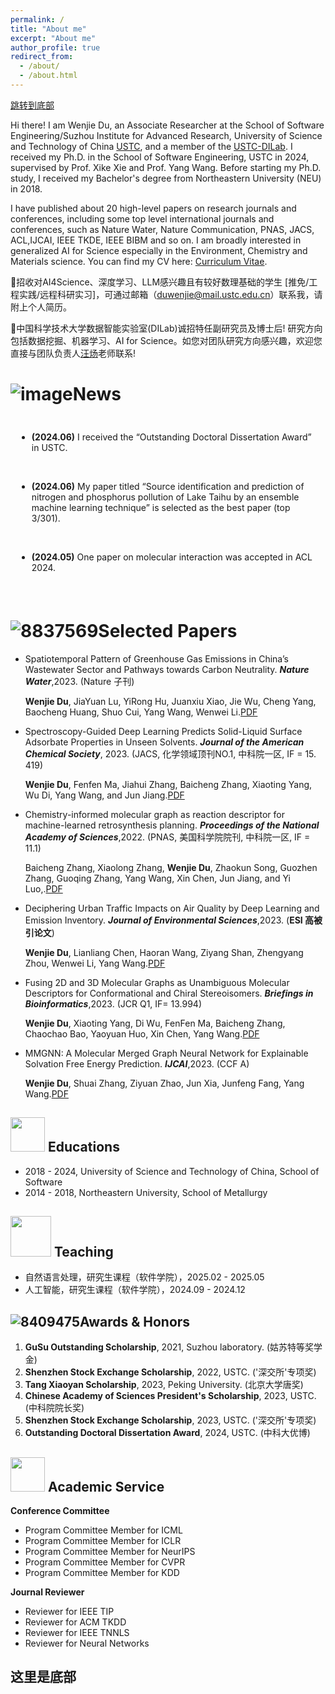 ```yaml
---
permalink: /
title: "About me"
excerpt: "About me"
author_profile: true
redirect_from: 
  - /about/
  - /about.html
---
```


<a href="#1005">跳转到底部</a>

Hi there! I am Wenjie Du, an Associate Researcher at the School of Software Engineering/Suzhou Institute for Advanced Research, University of Science and Technology of China [USTC](https://www.ustc.edu.cn/), and a member of the [USTC-DILab](https://di.ustc.edu.cn/main.htm). I received my Ph.D. in the School of Software Engineering, USTC in 2024, supervised by Prof. Xike Xie and Prof. Yang Wang. Before starting my Ph.D. study, I received my Bachelor's degree from Northeastern University (NEU) in 2018. 

I have published about 20 high-level papers on research journals and conferences, including some top level international journals and conferences, such as Nature Water, Nature Communication, PNAS, JACS, ACL,IJCAI, IEEE TKDE, IEEE BIBM and so on. I am broadly interested in generalized AI for Science especially in the Environment, Chemistry and Materials science. You can find my CV here: [Curriculum Vitae](https://github.com/invokerqwer/duwenjie.github.io/blob/master/assets/Curriculum_Vitae.pdf).

🌟招收对AI4Science、深度学习、LLM感兴趣且有较好数理基础的学生 [推免/工程实践/远程科研实习]，可通过邮箱（duwenjie@mail.ustc.edu.cn）联系我，请附上个人简历。

🌟中国科学技术大学数据智能实验室(DILab)诚招特任副研究员及博士后! 研究方向包括数据挖掘、机器学习、AI for Science。如您对团队研究方向感兴趣，欢迎您直接与团队负责人[汪炀](http://staff.ustc.edu.cn/~angyan/index.html)老师联系!

<!-- Hiring: We are actively seeking funded visiting students, research assistant and self-motivated Ph.D. students. Since July 2022, almost every visiting student who worked with me has published papers at top conferences such as ICML, NeurIPS, and ICLR during their visit. If you are interested, please don't hesitate to contact me via Email:duwenjie@mail.ustc.edu.cn, [WeChat](https://github.com/invokerqwer/duwenjie.github.io/blob/master/images/Wechat.png). -->



![image](https://github.com/invokerqwer/duwenjie.github.io/assets/37833843/1451e620-ab2b-4c0e-bb43-4998e4720915)News
======
<div style="max-height: 250px; overflow-y: auto; padding: 10px; white-space: normal;">

* <strong>(2024.06)</strong> I received the “Outstanding Doctoral Dissertation Award” in USTC.
<br>

* <strong>(2024.06)</strong> My paper titled “Source identification and prediction of nitrogen and phosphorus pollution of Lake Taihu by an ensemble machine learning technique” is selected as the best paper (top 3/301). 
<br>

* <strong>(2024.05)</strong> One paper on molecular interaction was accepted in ACL 2024.
<br>

* <strong>(2024.05)</strong> One paper on molecular interaction was accepted in IJCAI 2024.
<br>

* <strong>(2024.05)</strong> Successfully passed the "ghFund" review and was selected as "Outstanding" in Tianjin.
<br>

* <strong>(2024.05)</strong> Successfully defended the doctoral dissertation.

</div>

<br>

![8837569](https://github.com/invokerqwer/duwenjie.github.io/assets/37833843/8848a837-62ab-4a9b-a1e1-6fa067a46774)Selected Papers
======
*  Spatiotemporal Pattern of Greenhouse Gas Emissions in China’s Wastewater Sector and Pathways towards Carbon Neutrality. ***Nature Water***,2023.  (Nature 子刊)

   **Wenjie Du**, JiaYuan Lu, YiRong Hu, Juanxiu Xiao, Jie Wu, Cheng Yang, Baocheng Huang, Shuo Cui, Yang Wang, Wenwei Li.[PDF](https://www.nature.com/articles/s44221-022-00021-0)
   
*  Spectroscopy-Guided Deep Learning Predicts Solid-Liquid Surface Adsorbate Properties in Unseen Solvents. ***Journal of the American Chemical Society***, 2023. (JACS, 化学领域顶刊NO.1, 中科院一区, IF = 15. 419)

   **Wenjie Du**, Fenfen Ma, Jiahui Zhang, Baicheng Zhang, Xiaoting Yang, Wu Di, Yang Wang, and Jun Jiang.[PDF](https://pubs.acs.org/doi/10.1021/jacs.3c10921)
   
*  Chemistry-informed molecular graph as reaction descriptor for machine-learned retrosynthesis planning. ***Proceedings of the National Academy of Sciences***,2022. (PNAS, 美国科学院院刊, 中科院一区, IF = 11.1)

   Baicheng Zhang, Xiaolong Zhang, **Wenjie Du**, Zhaokun Song, Guozhen Zhang, Guoqing Zhang, Yang Wang, Xin Chen, Jun Jiang, and Yi Luo,.[PDF](https://www.pnas.org/doi/full/10.1073/pnas.2212711119)
   
*  Deciphering Urban Traffic Impacts on Air Quality by Deep Learning and Emission Inventory. ***Journal of Environmental Sciences***,2023. (**ESI 高被引论文**)

   **Wenjie Du**, Lianliang Chen, Haoran Wang, Ziyang Shan, Zhengyang Zhou, Wenwei Li, Yang Wang.[PDF](https://www.sciencedirect.com/science/article/abs/pii/S1001074221005611?via%3Dihub)
   
*  Fusing 2D and 3D Molecular Graphs as Unambiguous Molecular Descriptors for Conformational and Chiral Stereoisomers. ***Briefings in Bioinformatics***,2023. (JCR Q1, IF= 13.994)

   **Wenjie Du**, Xiaoting Yang, Di Wu, FenFen Ma, Baicheng Zhang, Chaochao Bao, Yaoyuan Huo, Xin Chen, Yang Wang.[PDF](https://academic.oup.com/bib/article/24/1/bbac560/6931719)
   
*  MMGNN: A Molecular Merged Graph Neural Network for Explainable Solvation Free Energy Prediction. ***IJCAI***,2023. (CCF A)

   **Wenjie Du**, Shuai Zhang, Ziyuan Zhao, Jun Xia, Junfeng Fang, Yang Wang.[PDF](https://www.sciencedirect.com/science/article/abs/pii/S1001074221005611?via%3Dihub)



<img src="../duwenjie.github.io/images/edu.png" height="55" width="55"/> Educations
------
* 2018 - 2024, University of Science and Technology of China, School of Software
* 2014 - 2018, Northeastern University, School of Metallurgy
<!--
2018年 - 2024年， 中国科学技术大学，软件学院
2014年 - 2018年， 东北大学，冶金学院
-->


<img src="../duwenjie.github.io/images/tea.png" height="65" width="65"/> Teaching
------
* 自然语言处理，研究生课程（软件学院），2025.02 - 2025.05
* 人工智能，研究生课程（软件学院），2024.09 - 2024.12



![8409475](https://github.com/invokerqwer/duwenjie.github.io/assets/37833843/b7e0b364-cd83-4b8f-ae79-1019a2815581)Awards & Honors
------
1. **GuSu Outstanding Scholarship**, 2021, Suzhou laboratory. (姑苏特等奖学金)
2. **Shenzhen Stock Exchange Scholarship**, 2022, USTC. ('深交所'专项奖)
3. **Tang Xiaoyan Scholarship**, 2023, Peking University. (北京大学唐奖)
4. **Chinese Academy of Sciences President's Scholarship**, 2023, USTC.(中科院院长奖)
5. **Shenzhen Stock Exchange Scholarship**, 2023, USTC. ('深交所'专项奖)
6. **Outstanding Doctoral Dissertation Award**, 2024, USTC. (中科大优博)


<img src="../duwenjie.github.io/images/aca.png" height="55" width="55"/> Academic Service
------
**Conference Committee**
* Program Committee Member for ICML
* Program Committee Member for ICLR
* Program Committee Member for NeurIPS
* Program Committee Member for CVPR
* Program Committee Member for KDD

**Journal Reviewer**
* Reviewer for IEEE TIP
* Reviewer for ACM TKDD
* Reviewer for IEEE TNNLS
* Reviewer for Neural Networks

<!--:Academic Service
------
Program Committee Member:
Conferences: ICLR, ICML, NeurIPS, CVPR, KDD,  etc.

Journal Reviewer: IEEE TIP, ACM TKDD, IEEE TNNLS, Neural Networks, etc.-->


<h2 ID="1005">这里是底部</h2>


